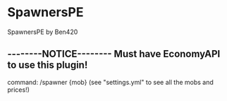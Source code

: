 # SpawnersPE
SpawnersPE by Ben420

--------NOTICE--------
Must have EconomyAPI to use this plugin!
----------------------

command:
/spawner {mob} (see "settings.yml" to see all the mobs and prices!)
